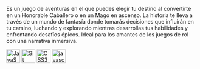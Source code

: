 Es un juego de aventuras en el que puedes elegir tu destino al convertirte en un Honorable Caballero o en un Mago en ascenso. La historia te lleva a través de un mundo de fantasía donde tomarás decisiones que influirán en tu camino, luchando y explorando mientras desarrollas tus habilidades y enfrentando desafíos épicos. Ideal para los amantes de los juegos de rol con una narrativa inmersiva.

<p align="left">
<a href="https://developer.mozilla.org/es-ES/docs/Web/JavaScript" target="_blank" rel="noreferrer"><img src="https://raw.githubusercontent.com/danielcranney/readme-generator/main/public/icons/skills/javascript-colored.svg" width="36" height="36" alt="JavaScript" /></a> <a href="https://git-scm.com/" target="_blank" rel="noreferrer"><img src="https://raw.githubusercontent.com/danielcranney/readme-generator/main/public/icons/skills/git-colored.svg" width="36" height="36" alt="Git" /></a> <a href="https://code.visualstudio.com/" <img src="https://raw.githubusercontent.com/danielcranney/readme-generator/main/public/icons/skills/html5-colored.svg" width="36" height="36" alt="HTML5" /></a> <a href="https://www.w3.org/TR/CSS/#css" target="_blank" rel="noreferrer"><img src="https://raw.githubusercontent.com/danielcranney/readme-generator/main/public/icons/skills/css3-colored.svg" width="36" height="36" alt="CSS3" /></a> <a href="https://sass-lang.com/" target="_blank" rel="noreferrer"><img mg src="https://raw.githubusercontent.com/danielcranney/readme-generator/main/public/icons/skills/javascript-colored.svg" width="36" height="36" alt="javascript" /></a> 
</p>
